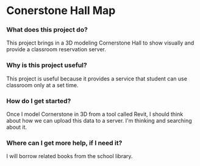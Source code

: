 # Conerstone Hall Map

### What does this project do?
This project brings in a 3D modeling Cornerstone Hall to show visually and provide a classroom reservation server.

### Why is this project useful?
This project is useful because it provides a service that student can use classroom only at a set time.

### How do I get started?
Once I model Cornerstone in 3D from a tool called Revit, I should think about how we can upload this data to a server. I'm thinking and searching about it.

### Where can I get more help, if I need it?
I will borrow related books from the school library.

